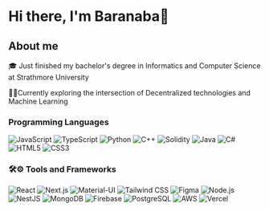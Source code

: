 # Hi there, I'm Baranaba👋


##  About me
🎓 Just finished my bachelor's degree in Informatics and Computer Science at Strathmore University

🔭🔎Currently exploring the intersection of Decentralized technologies and Machine Learning

### Programming Languages

![JavaScript](https://img.shields.io/badge/-JavaScript-F7DF1E?style=flat&logo=javascript&logoColor=black) ![TypeScript](https://img.shields.io/badge/-TypeScript-3178C6?style=flat&logo=typescript&logoColor=white) ![Python](https://img.shields.io/badge/-Python-3776AB?style=flat&logo=python&logoColor=white) ![C++](https://img.shields.io/badge/-C++-00599C?style=flat&logo=cplusplus&logoColor=white) ![Solidity](https://img.shields.io/badge/-Solidity-363636?style=flat&logo=solidity) ![Java](https://img.shields.io/badge/-Java-007396?style=flat&logo=java&logoColor=white) ![C#](https://img.shields.io/badge/-C%23-239120?style=flat&logo=csharp&logoColor=white) ![HTML5](https://img.shields.io/badge/-HTML5-E34F26?style=flat&logo=html5&logoColor=white) ![CSS3](https://img.shields.io/badge/-CSS3-1572B6?style=flat&logo=css3&logoColor=white)


### 🛠️⚙️ Tools and Frameworks

 ![React](https://img.shields.io/badge/-React-20232A?style=flat&logo=react) ![Next.js](https://img.shields.io/badge/-Next.js-000000?style=flat&logo=next.js) ![Material-UI](https://img.shields.io/badge/-Material_UI-0081CB?style=flat&logo=material-ui) ![Tailwind CSS](https://img.shields.io/badge/-Tailwind_CSS-38B2AC?style=flat&logo=tailwind-css) ![Figma](https://img.shields.io/badge/-Figma-F24E1E?style=flat&logo=figma&logoColor=white) ![Node.js](https://img.shields.io/badge/-Node.js-339933?style=flat&logo=node.js&logoColor=white) ![NestJS](https://img.shields.io/badge/-NestJS-ea2845?style=flat&logo=nestjs&logoColor=white)
![MongoDB](https://img.shields.io/badge/-MongoDB-47A248?style=flat&logo=mongodb&logoColor=white) ![Firebase](https://img.shields.io/badge/-Firebase-FFCA28?style=flat&logo=firebase&logoColor=white) ![PostgreSQL](https://img.shields.io/badge/-PostgreSQL-336791?style=flat&logo=postgresql&logoColor=white) ![AWS](https://img.shields.io/badge/-AWS-232F3E?style=flat&logo=amazon-aws) ![Vercel](https://img.shields.io/badge/-Vercel-black?style=flat&logo=vercel&logoColor=white)
